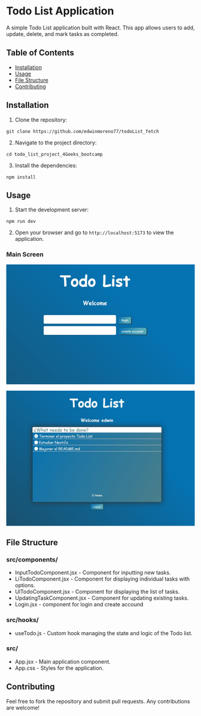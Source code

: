 # Todo List Application

A simple Todo List application built with React. This app allows users to add, update, delete, and mark tasks as completed.

## Table of Contents

- [Installation](#installation)
- [Usage](#usage)
- [File Structure](#file-structure)
- [Contributing](#contributing)

## Installation

1. Clone the repository:

```
git clone https://github.com/edwinmoreno77/todoList_fetch
```

2. Navigate to the project directory:

```
cd todo_list_project_4Geeks_bootcamp
```

3. Install the dependencies:

```
npm install
```

## Usage

1. Start the development server:

```
npm run dev
```

2. Open your browser and go to `http://localhost:5173` to view the application.

### Main Screen

![Todo List Image 1](https://github.com/edwinmoreno77/todoList_fetch/blob/main/src/assets/todoList_fetch_1.jpg?raw=true)

![Todo List Image 2](https://github.com/edwinmoreno77/todoList_fetch/blob/main/src/assets/todoList_fetch_2.jpg?raw=true)

## File Structure

### src/components/

- InputTodoComponent.jsx - Component for inputting new tasks.
- LiTodoComponent.jsx - Component for displaying individual tasks with options.
- UlTodoComponent.jsx - Component for displaying the list of tasks.
- UpdatingTaskComponent.jsx - Component for updating existing tasks.
- Login.jsx - component for login and create accound

### src/hooks/

- useTodo.js - Custom hook managing the state and logic of the Todo list.

### src/

- App.jsx - Main application component.
- App.css - Styles for the application.

## Contributing

Feel free to fork the repository and submit pull requests. Any contributions are welcome!
